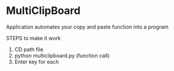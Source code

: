 # MultiClipBoard
Application automates your copy and paste function into a program

STEPS to make it work
  1. CD path file 
  2. python multiclipboard.py (function call)
  3. Enter key for each 
